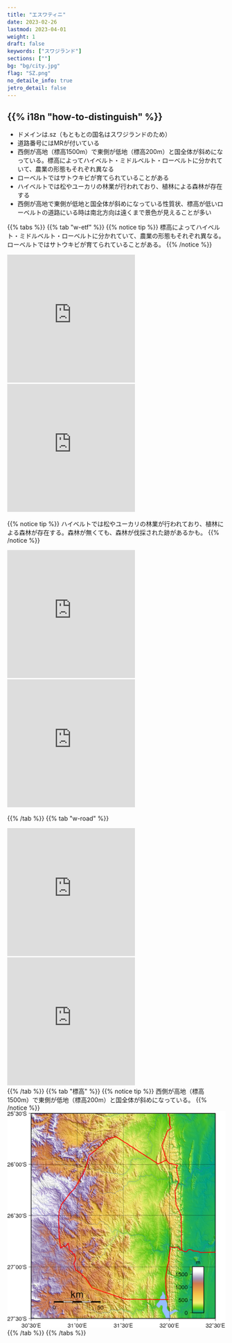 ```yaml
---
title: "エスワティニ"
date: 2023-02-26
lastmod: 2023-04-01
weight: 1
draft: false
keywords: ["スワジランド"]
sections: [""]
bg: "bg/city.jpg"
flag: "SZ.png"
no_detaile_info: true
jetro_detail: false
---
```


<div class="main-desciption country-description">
    <h2 class="section-title">{{% i18n "how-to-distinguish" %}}</h2>
    <ul class="rule-list">
        <li>ドメインは<span class="quiz">.sz（もともとの国名はスワジランドのため）</span></li>
        <li>道路番号には<span class="quiz">MR</span>が付いている</li>
        <li>西側が高地（標高1500m）で東側が低地（標高200m）と国全体が斜めになっている。標高によってハイベルト・ミドルベルト・ローベルトに分かれていて、農業の形態もそれぞれ異なる</li>
        <li class="no-evidence">ローベルトでは<span class="quiz">サトウキビ</span>が育てられていることがある</li>
        <li class="no-evidence">ハイベルトでは<span class="quiz">松やユーカリの林業が行われており、植林による森林</span>が存在する</li>
        <li class="no-evidence">西側が高地で東側が低地と国全体が斜めになっている性質状、標高が低いローベルトの道路にいる時は南北方向は遠くまで景色が見えることが多い</li>
    </ul>
</div>


{{% tabs  %}}
{{% tab "w-etf" %}}
{{% notice tip %}}
標高によってハイベルト・ミドルベルト・ローベルトに分かれていて、農業の形態もそれぞれ異なる。ローベルトでは<span class="quiz">サトウキビ</span>が育てられていることがある。
{{% /notice %}}
<div class="googlemap-if">
<iframe src="https://www.google.com/maps/embed?pb=!4v1682436625448!6m8!1m7!1saJY6MDzb1xARd9CzJv9kxw!2m2!1d-26.76722330154598!2d31.92291092356511!3f53.1599899823355!4f-4.437015220855059!5f2.872764259751242" width="295" height="295" style="border:0;" allowfullscreen="" loading="lazy" referrerpolicy="no-referrer-when-downgrade"></iframe>
<iframe src="https://www.google.com/maps/embed?pb=!4v1682438551149!6m8!1m7!1sDF3hfswFXEYScwkJ7fGCcg!2m2!1d-26.8343591585108!2d31.9723227159364!3f255.36907997395818!4f-11.809296463198066!5f1.455857875479618" width="295" height="295" style="border:0;" allowfullscreen="" loading="lazy" referrerpolicy="no-referrer-when-downgrade"></iframe>
</div>


{{% notice tip %}}
ハイベルトでは<span class="quiz">松やユーカリの林業が行われており、植林による森林</span>が存在する。森林が無くても、森林が伐採された跡があるかも。
{{% /notice %}}
<div class="googlemap-if">
<iframe src="https://www.google.com/maps/embed?pb=!4v1682437918561!6m8!1m7!1su4hFvVYT2FiC5uoEuBVJpg!2m2!1d-26.99985045048718!2d31.24975573404177!3f195.39575852855015!4f4.358548636269049!5f1.5956652534074234" width="295" height="295" style="border:0;" allowfullscreen="" loading="lazy" referrerpolicy="no-referrer-when-downgrade"></iframe>
<iframe src="https://www.google.com/maps/embed?pb=!4v1682437875329!6m8!1m7!1sd8eq9WtszCHu406Awkv2yg!2m2!1d-26.59319998991595!2d30.93987315666483!3f291.904046917961!4f-8.515279937503635!5f3.3241210508286905" width="295" height="295" style="border:0;" allowfullscreen="" loading="lazy" referrerpolicy="no-referrer-when-downgrade"></iframe>
</div>

{{% /tab %}}
{{% tab "w-road" %}}
<div class="googlemap-if">
<iframe src="https://www.google.com/maps/embed?pb=!4v1681999644204!6m8!1m7!1sXzqESIg-G3mu9w1-tFY6QQ!2m2!1d-26.71220767795005!2d31.77703608213778!3f34.8394459649339!4f-6.632814100491075!5f3.325193203789971" width="295" height="295" style="border:0;" allowfullscreen="" loading="lazy" referrerpolicy="no-referrer-when-downgrade"></iframe>
<iframe src="https://www.google.com/maps/embed?pb=!4v1681999920956!6m8!1m7!1sGAK055_Ioz1-9askzh09Wg!2m2!1d-26.41212092420997!2d31.74838299925051!3f212.79022166637796!4f-11.383262785014082!5f3.325193203789971" width="295" height="295" style="border:0;" allowfullscreen="" loading="lazy" referrerpolicy="no-referrer-when-downgrade"></iframe>
</div>
{{% /tab %}}
{{% tab "標高" %}}
{{% notice tip %}}
西側が高地（標高1500m）で東側が低地（標高200m）と国全体が斜めになっている。
{{% /notice %}}
<div class="googlemap-if">
<img src="2023-04-21-05-06-55.png">
</div>
{{% /tab %}}
{{% /tabs %}}